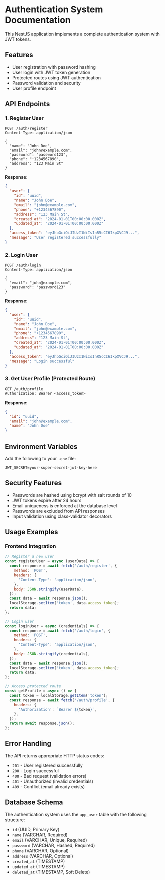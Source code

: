 # Authentication System Documentation

This NestJS application implements a complete authentication system with JWT tokens.

## Features

- User registration with password hashing
- User login with JWT token generation
- Protected routes using JWT authentication
- Password validation and security
- User profile endpoint

## API Endpoints

### 1. Register User
```
POST /auth/register
Content-Type: application/json

{
  "name": "John Doe",
  "email": "john@example.com",
  "password": "password123",
  "phone": "+1234567890",
  "address": "123 Main St"
}
```

**Response:**
```json
{
  "user": {
    "id": "uuid",
    "name": "John Doe",
    "email": "john@example.com",
    "phone": "+1234567890",
    "address": "123 Main St",
    "created_at": "2024-01-01T00:00:00.000Z",
    "updated_at": "2024-01-01T00:00:00.000Z"
  },
  "access_token": "eyJhbGciOiJIUzI1NiIsInR5cCI6IkpXVCJ9...",
  "message": "User registered successfully"
}
```

### 2. Login User
```
POST /auth/login
Content-Type: application/json

{
  "email": "john@example.com",
  "password": "password123"
}
```

**Response:**
```json
{
  "user": {
    "id": "uuid",
    "name": "John Doe",
    "email": "john@example.com",
    "phone": "+1234567890",
    "address": "123 Main St",
    "created_at": "2024-01-01T00:00:00.000Z",
    "updated_at": "2024-01-01T00:00:00.000Z"
  },
  "access_token": "eyJhbGciOiJIUzI1NiIsInR5cCI6IkpXVCJ9...",
  "message": "Login successful"
}
```

### 3. Get User Profile (Protected Route)
```
GET /auth/profile
Authorization: Bearer <access_token>
```

**Response:**
```json
{
  "id": "uuid",
  "email": "john@example.com",
  "name": "John Doe"
}
```

## Environment Variables

Add the following to your `.env` file:

```env
JWT_SECRET=your-super-secret-jwt-key-here
```

## Security Features

- Passwords are hashed using bcrypt with salt rounds of 10
- JWT tokens expire after 24 hours
- Email uniqueness is enforced at the database level
- Passwords are excluded from API responses
- Input validation using class-validator decorators

## Usage Examples

### Frontend Integration

```javascript
// Register a new user
const registerUser = async (userData) => {
  const response = await fetch('/auth/register', {
    method: 'POST',
    headers: {
      'Content-Type': 'application/json',
    },
    body: JSON.stringify(userData),
  });
  const data = await response.json();
  localStorage.setItem('token', data.access_token);
  return data;
};

// Login user
const loginUser = async (credentials) => {
  const response = await fetch('/auth/login', {
    method: 'POST',
    headers: {
      'Content-Type': 'application/json',
    },
    body: JSON.stringify(credentials),
  });
  const data = await response.json();
  localStorage.setItem('token', data.access_token);
  return data;
};

// Access protected route
const getProfile = async () => {
  const token = localStorage.getItem('token');
  const response = await fetch('/auth/profile', {
    headers: {
      'Authorization': `Bearer ${token}`,
    },
  });
  return await response.json();
};
```

## Error Handling

The API returns appropriate HTTP status codes:

- `201` - User registered successfully
- `200` - Login successful
- `400` - Bad request (validation errors)
- `401` - Unauthorized (invalid credentials)
- `409` - Conflict (email already exists)

## Database Schema

The authentication system uses the `app_user` table with the following structure:

- `id` (UUID, Primary Key)
- `name` (VARCHAR, Required)
- `email` (VARCHAR, Unique, Required)
- `password` (VARCHAR, Hashed, Required)
- `phone` (VARCHAR, Optional)
- `address` (VARCHAR, Optional)
- `created_at` (TIMESTAMP)
- `updated_at` (TIMESTAMP)
- `deleted_at` (TIMESTAMP, Soft Delete) 